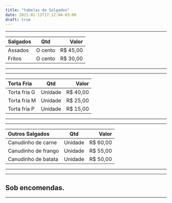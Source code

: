 ```yaml
---
title: "tabelas de Salgados"
date: 2021-02-12T17:12:04-03:00
draft: true
---
```


----
Salgados                       | Qtd          | Valor
:------------------------------| :---------:  | --------:
 Assados                       | O cento      | R$ 45,00
 Fritos                        | O cento      | R$ 30,00

----
----

 Torta Fria                    | Qtd          | Valor
:------------------------------| :---------:  | --------:
 Torta fria G                  | Unidade      | R$ 40,00
 Torta fria M                  | Unidade      | R$ 25,00
 Torta fria P                  | Unidade      | R$ 15,00


----
----

Outros Salgados                | Qtd          | Valor
:------------------------------| :---------:  | --------:
Canudinho de carne             | Unidade      | R$ 60,00
Canudinho de frango            | Unidade      | R$ 55,00
Canudinho de batata            | Unidade      | R$ 50,00

----
----

  
## Sob encomendas.
----





